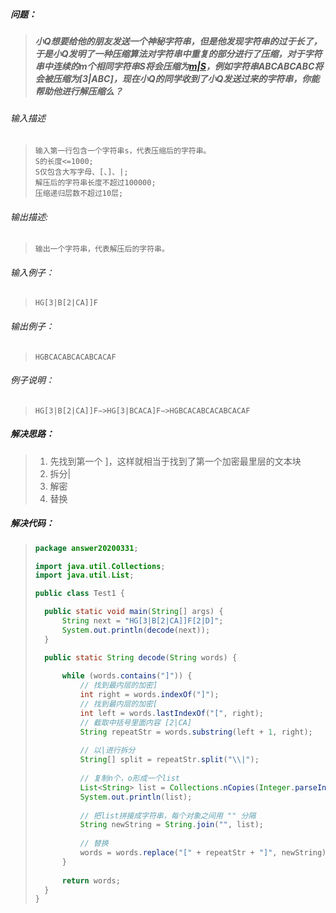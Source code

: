##### 问题：

> ##### 小Q想要给他的朋友发送一个神秘字符串，但是他发现字符串的过于长了，于是小Q发明了一种压缩算法对字符串中重复的部分进行了压缩，对于字符串中连续的m个相同字符串S将会压缩为[m|S](m为一个整数且1<=m<=100)，例如字符串ABCABCABC将会被压缩为[3|ABC]，现在小Q的同学收到了小Q发送过来的字符串，你能帮助他进行解压缩么？

###### 输入描述

> ```
> 输入第一行包含一个字符串s，代表压缩后的字符串。
> S的长度<=1000;
> S仅包含大写字母、[、]、|;
> 解压后的字符串长度不超过100000;
> 压缩递归层数不超过10层;
> ```

###### 输出描述:

> ```
> 输出一个字符串，代表解压后的字符串。
> ```

###### 输入例子：

> ```
> HG[3|B[2|CA]]F
> ```

###### 输出例子：

> ```
> HGBCACABCACABCACAF
> ```

###### 例子说明：

> ```
> HG[3|B[2|CA]]F−>HG[3|BCACA]F−>HGBCACABCACABCACAF
> ```



##### 解决思路：

> 1. 先找到第一个 ]，这样就相当于找到了第一个加密最里层的文本块
> 2. 拆分|
> 3. 解密
> 4. 替换 

##### 解决代码：

> ```java
> package answer20200331;
> 
> import java.util.Collections;
> import java.util.List;
> 
> public class Test1 {
> 
> 	public static void main(String[] args) {
> 		String next = "HG[3|B[2|CA]]F[2|D]";
> 		System.out.println(decode(next));
> 	}
> 
> 	public static String decode(String words) {
> 		
> 		while (words.contains("]")) {
> 			// 找到最内层的加密]
> 			int right = words.indexOf("]");
> 			// 找到最内层的加密[
> 			int left = words.lastIndexOf("[", right);
> 			// 截取中括号里面内容 [2|CA]
> 			String repeatStr = words.substring(left + 1, right);
> 			
> 			// 以|进行拆分
> 			String[] split = repeatStr.split("\\|");
> 			
> 			// 复制n个，o形成一个list
> 			List<String> list = Collections.nCopies(Integer.parseInt(split[0]), split[1]);
> 			System.out.println(list);
> 			
> 			// 把list拼接成字符串，每个对象之间用 "" 分隔
> 			String newString = String.join("", list);
> 			
> 			// 替换
> 			words = words.replace("[" + repeatStr + "]", newString);
> 		}
> 		
> 		return words;
> 	}
> }
> 
> ```
>

